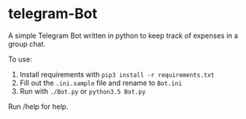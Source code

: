# telegram-Bot
A simple Telegram Bot written in python to keep track of expenses in a group chat.

To use:
1. Install requirements with `pip3 install -r requirements.txt`
2. Fill out the `.ini.sample` file and rename to `Bot.ini`
3. Run with `./Bot.py` or `python3.5 Bot.py`

Run /help for help.
 
